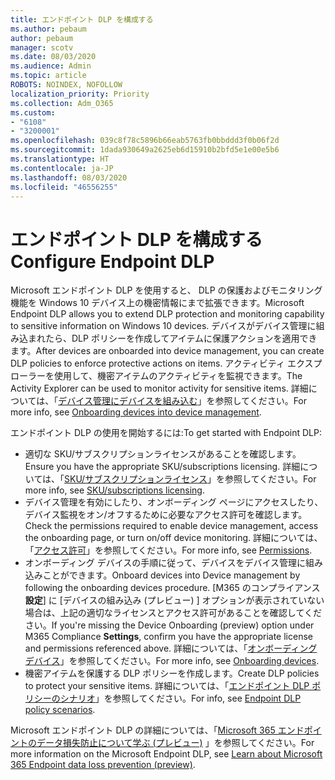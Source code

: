 ```yaml
---
title: エンドポイント DLP を構成する
ms.author: pebaum
author: pebaum
manager: scotv
ms.date: 08/03/2020
ms.audience: Admin
ms.topic: article
ROBOTS: NOINDEX, NOFOLLOW
localization_priority: Priority
ms.collection: Adm_O365
ms.custom:
- "6108"
- "3200001"
ms.openlocfilehash: 039c8f78c5896b66eab5763fb0bbddd3f0b06f2d
ms.sourcegitcommit: 1dada930649a2625eb6d15910b2bfd5e1e00e5b6
ms.translationtype: HT
ms.contentlocale: ja-JP
ms.lasthandoff: 08/03/2020
ms.locfileid: "46556255"
---
```

# <a name="configure-endpoint-dlp"></a><span data-ttu-id="42bdf-102">エンドポイント DLP を構成する</span><span class="sxs-lookup"><span data-stu-id="42bdf-102">Configure Endpoint DLP</span></span>

<span data-ttu-id="42bdf-103">Microsoft エンドポイント DLP を使用すると、 DLP の保護およびモニタリング機能を Windows 10 デバイス上の機密情報にまで拡張できます。</span><span class="sxs-lookup"><span data-stu-id="42bdf-103">Microsoft Endpoint DLP allows you to extend DLP protection and monitoring capability to sensitive information on Windows 10 devices.</span></span> <span data-ttu-id="42bdf-104">デバイスがデバイス管理に組み込まれたら、DLP ポリシーを作成してアイテムに保護アクションを適用できます。</span><span class="sxs-lookup"><span data-stu-id="42bdf-104">After devices are onboarded into device management, you can create DLP policies to enforce protective actions on items.</span></span> <span data-ttu-id="42bdf-105">アクティビティ エクスプローラーを使用して、機密アイテムのアクティビティを監視できます。</span><span class="sxs-lookup"><span data-stu-id="42bdf-105">The Activity Explorer can be used to monitor activity for sensitive items.</span></span> <span data-ttu-id="42bdf-106">詳細については、「[デバイス管理にデバイスを組み込む](https://docs.microsoft.com/microsoft-365/compliance/endpoint-dlp-getting-started#onboarding-devices-into-device-management)」を参照してください。</span><span class="sxs-lookup"><span data-stu-id="42bdf-106">For more info, see [Onboarding devices into device management](https://docs.microsoft.com/microsoft-365/compliance/endpoint-dlp-getting-started#onboarding-devices-into-device-management).</span></span>  

<span data-ttu-id="42bdf-107">エンドポイント DLP の使用を開始するには:</span><span class="sxs-lookup"><span data-stu-id="42bdf-107">To get started with Endpoint DLP:</span></span>

- <span data-ttu-id="42bdf-108">適切な SKU/サブスクリプションライセンスがあることを確認します。</span><span class="sxs-lookup"><span data-stu-id="42bdf-108">Ensure you have the appropriate SKU/subscriptions licensing.</span></span> <span data-ttu-id="42bdf-109">詳細については、「[SKU/サブスクリプションライセンス](https://docs.microsoft.com/microsoft-365/compliance/endpoint-dlp-getting-started#skusubscriptions-licensing)」を参照してください。</span><span class="sxs-lookup"><span data-stu-id="42bdf-109">For more info, see [SKU/subscriptions licensing](https://docs.microsoft.com/microsoft-365/compliance/endpoint-dlp-getting-started#skusubscriptions-licensing).</span></span>
- <span data-ttu-id="42bdf-110">デバイス管理を有効にしたり、オンボーディング ページにアクセスしたり、デバイス監視をオン/オフするために必要なアクセス許可を確認します。</span><span class="sxs-lookup"><span data-stu-id="42bdf-110">Check the permissions required to enable device management, access the onboarding page, or turn on/off device monitoring.</span></span> <span data-ttu-id="42bdf-111">詳細については、「[アクセス許可](https://docs.microsoft.com/microsoft-365/compliance/endpoint-dlp-getting-started#permissions)」を参照してください。</span><span class="sxs-lookup"><span data-stu-id="42bdf-111">For more info, see [Permissions](https://docs.microsoft.com/microsoft-365/compliance/endpoint-dlp-getting-started#permissions).</span></span>
- <span data-ttu-id="42bdf-112">オンボーディング デバイスの手順に従って、デバイスをデバイス管理に組み込みことができます。</span><span class="sxs-lookup"><span data-stu-id="42bdf-112">Onboard devices into Device management by following the onboarding devices procedure.</span></span> <span data-ttu-id="42bdf-113">[M365 のコンプライアンス**設定**] に [デバイスの組み込み (プレビュー) ] オプションが表示されていない場合は、上記の適切なライセンスとアクセス許可があることを確認してください。</span><span class="sxs-lookup"><span data-stu-id="42bdf-113">If you're missing the Device Onboarding (preview) option under M365 Compliance  **Settings**, confirm you have the appropriate license and permissions referenced above.</span></span> <span data-ttu-id="42bdf-114">詳細については、「[オンボーディング デバイス](https://docs.microsoft.com/microsoft-365/compliance/endpoint-dlp-getting-started#onboarding-devices)」を参照してください。</span><span class="sxs-lookup"><span data-stu-id="42bdf-114">For more info, see [Onboarding devices](https://docs.microsoft.com/microsoft-365/compliance/endpoint-dlp-getting-started#onboarding-devices).</span></span> 
- <span data-ttu-id="42bdf-115">機密アイテムを保護する DLP ポリシーを作成します。</span><span class="sxs-lookup"><span data-stu-id="42bdf-115">Create DLP policies to protect your sensitive items.</span></span> <span data-ttu-id="42bdf-116">詳細については、「[エンドポイント DLP ポリシーのシナリオ](https://docs.microsoft.com/microsoft-365/compliance/endpoint-dlp-using?view=o365-worldwide#endpoint-dlp-policy-scenarios)」を参照してください。</span><span class="sxs-lookup"><span data-stu-id="42bdf-116">For info, see [Endpoint DLP policy scenarios](https://docs.microsoft.com/microsoft-365/compliance/endpoint-dlp-using?view=o365-worldwide#endpoint-dlp-policy-scenarios).</span></span>

<span data-ttu-id="42bdf-117">Microsoft エンドポイント DLP の詳細については、「[Microsoft 365 エンドポイントのデータ損失防止について学ぶ (プレビュー)](https://docs.microsoft.com/microsoft-365/compliance/endpoint-dlp-learn-about) 」を参照してください。</span><span class="sxs-lookup"><span data-stu-id="42bdf-117">For more information on the Microsoft Endpoint DLP, see [Learn about Microsoft 365 Endpoint data loss prevention (preview)](https://docs.microsoft.com/microsoft-365/compliance/endpoint-dlp-learn-about).</span></span>